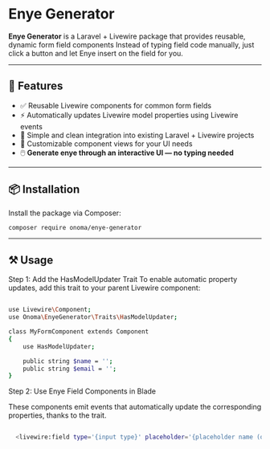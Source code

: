 # Enye Generator

**Enye Generator** is a Laravel + Livewire package that provides reusable, dynamic form field components Instead of typing field code manually, just click a button and let Enye insert on the field for you.

---

## 🚀 Features

- ✅ Reusable Livewire components for common form fields
- ⚡ Automatically updates Livewire model properties using Livewire events
- 🧩 Simple and clean integration into existing Laravel + Livewire projects
- 🎨 Customizable component views for your UI needs
- 🖱️ **Generate enye through an interactive UI — no typing needed**

---

## 📦 Installation

Install the package via Composer:

```bash
composer require onoma/enye-generator
```
---

## ⚒ Usage 

Step 1: Add the HasModelUpdater Trait
To enable automatic property updates, add this trait to your parent Livewire component:

```bash

use Livewire\Component;
use Onoma\EnyeGenerator\Traits\HasModelUpdater;

class MyFormComponent extends Component
{
    use HasModelUpdater;

    public string $name = '';
    public string $email = '';
}

```

Step 2: Use Enye Field Components in Blade

These components emit events that automatically update the corresponding properties, thanks to the trait.

```bash

  <livewire:field type='{input type}' placeholder='{placeholder name (optional)}' model='{parent model name}' wire:model='{parent model name}' />

```

